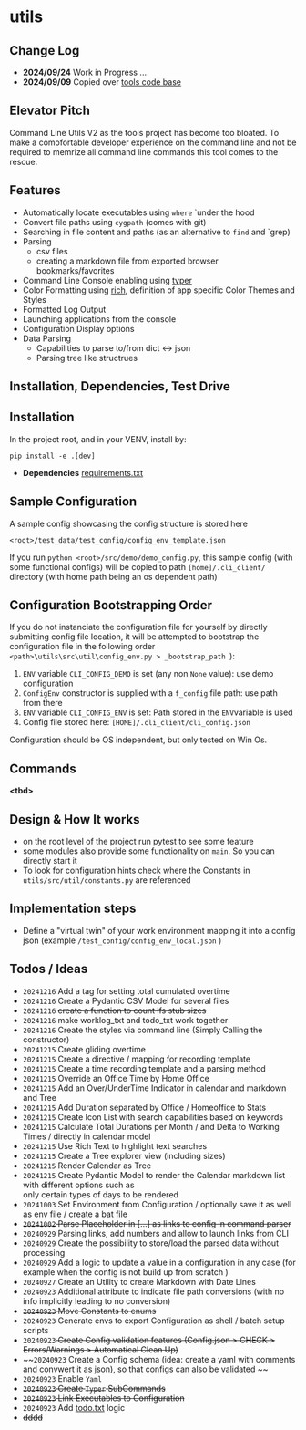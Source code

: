 # utils

## Change Log 
* **2024/09/24** Work in Progress ...
* **2024/09/09** Copied over [tools code base](https://github.com/aiventures/tools)

## Elevator Pitch

Command Line Utils V2 as the tools project has become too bloated. To make a comofortable developer experience on the command line and not be required to memrize all command line commands this tool comes to the rescue.

## Features 

* Automatically locate executables using `where` `under the hood
* Convert file paths using `cygpath` (comes with git)
* Searching in file content and paths (as an alternative to `find` and `grep)
* Parsing 
  * csv files
  * creating a markdown file from exported browser bookmarks/favorites
* Command Line Console enabling using [typer](https://pypi.org/project/typer/)
* Color Formatting using [rich](https://pypi.org/project/rich/), definition of app specific Color Themes and Styles 
* Formatted Log Output 
* Launching applications from the console
* Configuration Display options
* Data Parsing
  * Capabilities to parse to/from dict <-> json
  * Parsing tree like structrues

## Installation, Dependencies, Test Drive

## Installation

In the project root, and in your VENV, install by: 

```
pip install -e .[dev]
```
* **Dependencies** [requirements.txt](https://github.com/aiventures/utils/blob/main/requirements/requirements.txt)

## Sample Configuration

A sample config showcasing the config structure is stored here

```<root>/test_data/test_config/config_env_template.json``` 

If you run
```python <root>/src/demo/demo_config.py```, this sample config (with some functional configs) will be copied to path ```[home]/.cli_client/``` directory (with home path being an os dependent path)

## Configuration Bootstrapping Order 

If you do not instanciate the configuration file for yourself by directly submitting config file location, it will be attempted to bootstrap the configuration file in the following order ```<path>\utils\src\util\config_env.py > _bootstrap_path ```):
1. `ENV` variable `CLI_CONFIG_DEMO` is set (any non `None` value): use demo configuration
2. `ConfigEnv` constructor is supplied with a `f_config` file path: use path from there
3. `ENV` variable `CLI_CONFIG_ENV` is set: Path stored in the `ENV`variable is used
4. Config file stored here: `[HOME]/.cli_client/cli_config.json`

Configuration should be OS independent, but only tested on Win Os.

## Commands 

**\<tbd>**

## Design & How It works

* on the root level of the project run pytest to see some feature 
* some modules also provide some functionality on `main`. So you can directly start it 
* To look for configuration hints check where the Constants in `utils/src/util/constants.py` are referenced 

## Implementation steps

* Define a "virtual twin" of your work environment mapping it into a config json (example ```/test_config/config_env_local.json``` )

## Todos / Ideas

* `20241216` Add a tag for setting total cumulated overtime   
* `20241216` Create a Pydantic CSV Model for several files 
* `20241216` ~~create a function to count lfs stub sizes~~
* `20241216` make worklog_txt and todo_txt work together 
* `20241216` Create the styles via command line (Simply Calling the constructor)
* `20241215` Create gliding overtime 
* `20241215` Create a directive / mapping for recording template
* `20241215` Create a time recording template and a parsing method 
* `20241215` Override an Office Time by Home Office 
* `20241215` Add an Over/UnderTime Indicator in calendar and markdown and Tree 
* `20241215` Add Duration separated by Office / Homeoffice to Stats  
* `20241215` Create Icon List with search capabilities based on keywords  
* `20241215` Calculate Total Durations per Month / and Delta to Working Times / directly in calendar model 
* `20241215` Use Rich Text to highlight text searches 
* `20241215` Create a Tree explorer view (including sizes)
* `20241215` Render Calendar as Tree
* `20241215` Create Pydantic Model to render the Calendar markdown list with different options such as  
             only certain types of days to be rendered 
* `20241003` Set Environment from Configuration / optionally save it as well as env file / create a bat file
* ~~`20241002` Parse Placeholder in [...] as links to config in command parser~~
* `20240929` Parsing links, add numbers and allow to launch links from CLI
* `20240929` Create the possibility to store/load the parsed data without processing 
* `20240929` Add a logic to update a value in a configuration in any case (for example when the config is not build up from scratch )
* `20240927` Create an Utility to create Markdown with Date Lines 
* `20240923` Additional attribute to indicate file path conversions (with no info implicitly leading to no conversion)
* ~~`20240923` Move Constants to enums~~
* `20240923` Generate envs to export Configuration as shell / batch setup scripts 
* ~~`20240923` Create Config validation features (Config.json > CHECK > Errors/Warnings > Automatical Clean Up)~~
* ~~`20240923` Create a Config schema (idea: create a yaml with comments and convwert it as json), so that configs can also be validated ~~
* `20240923` Enable `Yaml` 
* ~~`20240923` Create `Typer` SubCommands~~
* ~~`20240923` Link Executables to Configuration~~
* `20240923` Add [todo.txt](https://github.com/todotxt/todo.txt) logic 
* ~~dddd~~



